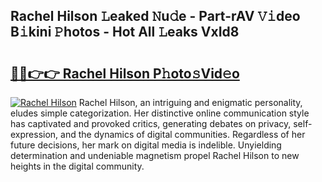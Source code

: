 ## Rachel Hilson 𝙻eaked 𝙽u𝚍e - Part-rAV 𝚅𝚒deo B𝚒kini 𝙿hotos - Hot All 𝙻eaks VxId8

# <h2><a href="http://ld65ya.urlbe.top/?page=Rachel+Hilson">🔗🔗👉👉 Rachel Hilson P𝚑oto𝚜Vid𝚎o</a></h2>

[![Rachel Hilson](https://i.imgur.com/eBuTRDB.gif)](http://ld65ya.urlbe.top/?page=Rachel+Hilson)
Rachel Hilson, an intriguing and enigmatic personality, eludes simple categorization. Her distinctive online communication style has captivated and provoked critics, generating debates on privacy, self-expression, and the dynamics of digital communities. Regardless of her future decisions, her mark on digital media is indelible. Unyielding determination and undeniable magnetism propel Rachel Hilson to new heights in the digital community.
